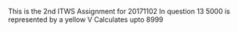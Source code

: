 This is the 2nd ITWS Assignment for 20171102
In question 13 5000 is represented by a yellow V
Calculates upto 8999